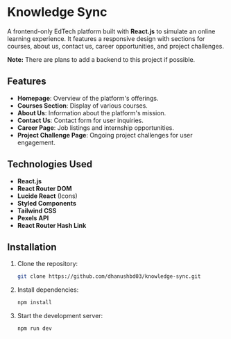 
# Knowledge Sync

A frontend-only EdTech platform built with **React.js** to simulate an online learning experience. It features a responsive design with sections for courses, about us, contact us, career opportunities, and project challenges. 

**Note:** There are plans to add a backend to this project if possible.

## Features

- **Homepage**: Overview of the platform's offerings.
- **Courses Section**: Display of various courses.
- **About Us**: Information about the platform's mission.
- **Contact Us**: Contact form for user inquiries.
- **Career Page**: Job listings and internship opportunities.
- **Project Challenge Page**: Ongoing project challenges for user engagement.

## Technologies Used

- **React.js**  
- **React Router DOM**  
- **Lucide React** (Icons)  
- **Styled Components**  
- **Tailwind CSS**  
- **Pexels API**  
- **React Router Hash Link**  

## Installation

1. Clone the repository:
   ```bash
   git clone https://github.com/dhanushbd03/knowledge-sync.git
   ```

2. Install dependencies:
   ```bash
   npm install
   ```

3. Start the development server:
   ```bash
   npm run dev
   ```
